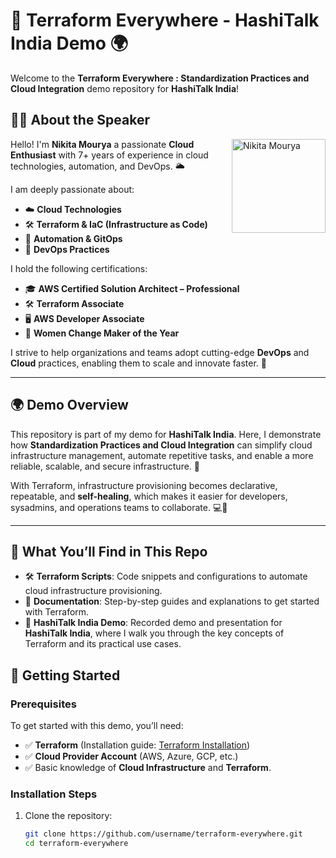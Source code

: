 # 🚀 Terraform Everywhere - HashiTalk India Demo 🌍

Welcome to the **Terraform Everywhere : Standardization Practices and Cloud Integration** demo repository for **HashiTalk India**!

## 🧑‍💻 About the Speaker

<img src="https://res.cloudinary.com/dd0fywoos/image/upload/c_thumb,w_200,g_face/v1731485495/Nikita_Mourya_HeadshotPic_mmwpy0.png" alt="Nikita Mourya" align="right" width="150" style="margin-left: 20px; margin-bottom: 10px;" />

Hello! I'm **Nikita Mourya** a passionate **Cloud Enthusiast** with 7+ years of experience in cloud technologies, automation, and DevOps. 🌥️

I am deeply passionate about:
- ☁️ **Cloud Technologies**
- 🛠️ **Terraform & IaC (Infrastructure as Code)**
- 🔄 **Automation & GitOps**
- 🚀 **DevOps Practices**

I hold the following certifications:
- 🎓 **AWS Certified Solution Architect – Professional**
- 🛠️ **Terraform Associate**
- 🖥️ **AWS Developer Associate**
- 🌟 **Women Change Maker of the Year**

I strive to help organizations and teams adopt cutting-edge **DevOps** and **Cloud** practices, enabling them to scale and innovate faster. 🌱

---

## 🌍 Demo Overview

This repository is part of my demo for **HashiTalk India**. Here, I demonstrate how **Standardization Practices and Cloud Integration** can simplify cloud infrastructure management, automate repetitive tasks, and enable a more reliable, scalable, and secure infrastructure. 🚀

With Terraform, infrastructure provisioning becomes declarative, repeatable, and **self-healing**, which makes it easier for developers, sysadmins, and operations teams to collaborate. 💻🤝

---

## 🔧 What You’ll Find in This Repo

- 🛠️ **Terraform Scripts**: Code snippets and configurations to automate cloud infrastructure provisioning.
- 📜 **Documentation**: Step-by-step guides and explanations to get started with Terraform.
- 🎥 **HashiTalk India Demo**: Recorded demo and presentation for **HashiTalk India**, where I walk you through the key concepts of Terraform and its practical use cases.
## 🚀 Getting Started

### Prerequisites

To get started with this demo, you’ll need:
- ✅ **Terraform** (Installation guide: [Terraform Installation](https://learn.hashicorp.com/tutorials/terraform/install-cli))
- ✅ **Cloud Provider Account** (AWS, Azure, GCP, etc.)
- ✅ Basic knowledge of **Cloud Infrastructure** and **Terraform**.

### Installation Steps

1. Clone the repository:
   ```bash
   git clone https://github.com/username/terraform-everywhere.git
   cd terraform-everywhere

